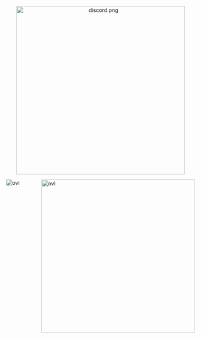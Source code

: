 <div align="center" width="50">
  
<img src="https://discord.c99.nl/widget/theme-2/855936540509208586.png" alt="discord.png" width="450"/>

</div>







<p><img align="left" src="https://github-readme-stats.vercel.app/api/top-langs?username=OvinduWijethunge&show_icons=true&locale=en&layout=compact&theme=tokyonight" alt="ovi" /></p>
<p>&nbsp;<img align="right" src="https://github-readme-stats.vercel.app/api?username=OvinduWijethunge&show_icons=true&locale=en&theme=tokyonight" alt="ovi" width="410" /></p>
